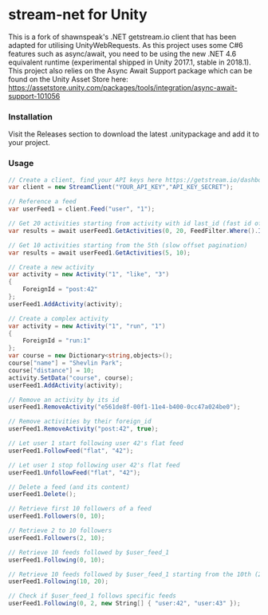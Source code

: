stream-net for Unity
===========

This is a fork of shawnspeak's .NET getstream.io client that has been adapted for utilising UnityWebRequests.  As this project uses some C#6 features such as async/await, you need to be using the new .NET 4.6 equivalent runtime (experimental shipped in Unity 2017.1, stable in 2018.1).  This project also relies on the Async Await Support package which can be found on the Unity Asset Store here: https://assetstore.unity.com/packages/tools/integration/async-await-support-101056

### Installation

Visit the Releases section to download the latest .unitypackage and add it to your project.

### Usage

```c#
// Create a client, find your API keys here https://getstream.io/dashboard/
var client = new StreamClient("YOUR_API_KEY","API_KEY_SECRET");

// Reference a feed
var userFeed1 = client.Feed("user", "1");

// Get 20 activities starting from activity with id last_id (fast id offset pagination)
var results = await userFeed1.GetActivities(0, 20, FeedFilter.Where().IdLessThan(last_id));

// Get 10 activities starting from the 5th (slow offset pagination)
var results = await userFeed1.GetActivities(5, 10);

// Create a new activity
var activity = new Activity("1", "like", "3") 
{
	ForeignId = "post:42"
};  
userFeed1.AddActivity(activity);

// Create a complex activity
var activity = new Activity("1", "run", "1") 
{
	ForeignId = "run:1"
};
var course = new Dictionary<string,objects>();
course["name"] = "Shevlin Park";
course["distance"] = 10;
activity.SetData("course", course);
userFeed1.AddActivity(activity);

// Remove an activity by its id
userFeed1.RemoveActivity("e561de8f-00f1-11e4-b400-0cc47a024be0");

// Remove activities by their foreign_id
userFeed1.RemoveActivity("post:42", true);

// Let user 1 start following user 42's flat feed
userFeed1.FollowFeed("flat", "42");

// Let user 1 stop following user 42's flat feed
userFeed1.UnfollowFeed("flat", "42");

// Delete a feed (and its content)
userFeed1.Delete();

// Retrieve first 10 followers of a feed
userFeed1.Followers(0, 10);

// Retrieve 2 to 10 followers
userFeed1.Followers(2, 10);

// Retrieve 10 feeds followed by $user_feed_1
userFeed1.Following(0, 10);

// Retrieve 10 feeds followed by $user_feed_1 starting from the 10th (2nd page)
userFeed1.Following(10, 20);

// Check if $user_feed_1 follows specific feeds
userFeed1.Following(0, 2, new String[] { "user:42", "user:43" });


```
